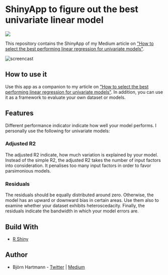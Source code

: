 # ShinyApp to figure out the best univariate linear model
<img src="https://img.shields.io/badge/build-passing-green.svg">

This repository contains the ShinyApp of my Medium article on ["How to select the best performing linear regression for univariate models"](https://medium.com/@B..Hartmann).

![screencast](https://github.com/bjoernhartmann/linear_model_selection/blob/master/Screencast.gif)

## How to use it
Use this app as a companion to my article on ["How to select the best performing linear regression for univariate models"](https://medium.com/@B..Hartmann). In addition, you can use it as a framework to evaluate your own dataset or models.

## Features
Different performance indicator indicate how well your model performs. I personally use the following for univariate models:

### Adjusted R2
The adjusted R2 indicate, how much variation is explained by your model. Instead of the simple R2, the adjusted R2 takes the number of input factors into consideration. It penalises too many input factors in order to favor parsimonious models.

### Residuals
The residuals should be equally distributed around zero. Otherwise, the model has an upward or downward bias in certain areas. Use them also to examine whether your dataset exhibits heteroscedacity.
Finally, the residuals indicate the bandwidth in which your model errors are.

## Build With
* [R Shiny](https://shiny.rstudio.com)

## Author
* Björn Hartmann - [Twitter](https://twitter.com/bjoernhartmann_) | [Medium](https://medium.com/@B..Hartmann)
